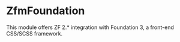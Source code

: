ZfmFoundation
=
This module offers ZF 2.* integration with Foundation 3, a front-end CSS/SCSS framework.
